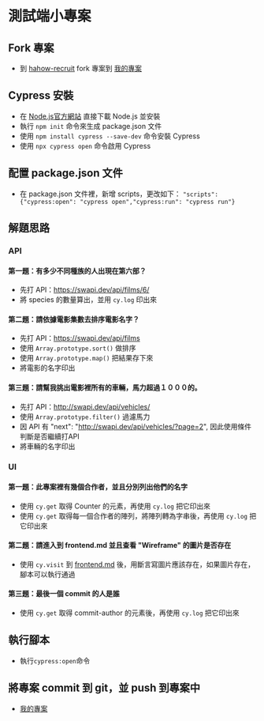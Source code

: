 # 測試端小專案

## Fork 專案
- 到 [hahow-recruit](https://github.com/hahow/hahow-recruit) fork 專案到 [我的專案](https://github.com/jennifershih/hahow-recruit)

## Cypress 安裝
- 在 [Node.js官方網站](https://nodejs.org/en/download/) 直接下載 Node.js 並安裝 
- 執行 ```npm init``` 命令來生成 package.json 文件
- 使用 ```npm install cypress --save-dev``` 命令安裝 Cypress
- 使用 ```npx cypress open``` 命令啟用 Cypress

## 配置 package.json 文件
- 在 package.json 文件裡，新增 scripts，更改如下：
 ```"scripts": {"cypress:open": "cypress open","cypress:run": "cypress run"}```
  
## 解題思路
### API
#### 第一題：有多少不同種族的人出現在第六部？
- 先打 API：https://swapi.dev/api/films/6/
- 將 species 的數量算出，並用 `cy.log` 印出來

#### 第二題：請依據電影集數去排序電影名字？
- 先打 API：https://swapi.dev/api/films
- 使用 `Array.prototype.sort()` 做排序
- 使用 `Array.prototype.map()` 把結果存下來
- 將電影的名字印出

#### 第三題：請幫我挑出電影裡所有的車輛，馬力超過１０００的。
- 先打 API：http://swapi.dev/api/vehicles/
- 使用 `Array.prototype.filter()` 過濾馬力
- 因 API 有 "next": "http://swapi.dev/api/vehicles/?page=2", 因此使用條件判斷是否繼續打API
- 將車輛的名字印出

### UI

#### 第一題：此專案裡有幾個合作者，並且分別列出他們的名字
- 使用 `cy.get` 取得 Counter 的元素，再使用 `cy.log` 把它印出來
- 使用 `cy.get` 取得每一個合作者的陣列，將陣列轉為字串後，再使用 `cy.log` 把它印出來

#### 第二題：請進入到 frontend.md 並且查看 "Wireframe" 的圖片是否存在
- 使用 `cy.visit` 到 [frontend.md](https://github.com/hahow/hahow-recruit/blob/master/frontend.md) 後，用斷言寫圖片應該存在，如果圖片存在，腳本可以執行通過

#### 第三題：最後一個 commit 的人是誰
- 使用 `cy.get` 取得 commit-author 的元素後，再使用 `cy.log` 把它印出來

## 執行腳本
- 執行```cypress:open```命令

## 將專案 commit 到 git，並 push 到專案中
- [我的專案](https://github.com/jennifershih/hahow-recruit)